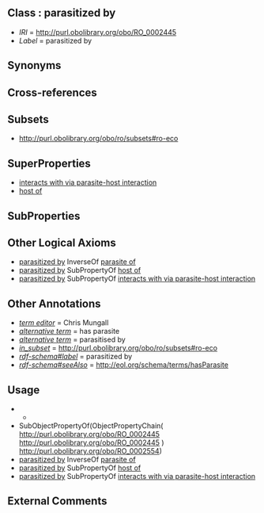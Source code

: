 
## Class : parasitized by

 * *IRI* = http://purl.obolibrary.org/obo/RO_0002445
 * *Label* = parasitized by

## Synonyms


## Cross-references


## Subsets

 * http://purl.obolibrary.org/obo/ro/subsets#ro-eco

## SuperProperties

 * [interacts with via parasite-host interaction](../../RO/43/RO_0002443.md)
 * [host of](../../RO/53/RO_0002453.md)

## SubProperties


## Other Logical Axioms

 * [parasitized by](../../RO/45/RO_0002445.md) InverseOf [parasite of](../../RO/44/RO_0002444.md)
 * [parasitized by](../../RO/45/RO_0002445.md) SubPropertyOf [host of](../../RO/53/RO_0002453.md)
 * [parasitized by](../../RO/45/RO_0002445.md) SubPropertyOf [interacts with via parasite-host interaction](../../RO/43/RO_0002443.md)

## Other Annotations

 * *[term editor](../../IAO/17/IAO_0000117.md)* = Chris Mungall
 * *[alternative term](../../IAO/18/IAO_0000118.md)* = has parasite
 * *[alternative term](../../IAO/18/IAO_0000118.md)* = parasitised by
 * *[in_subset](../../et/oboInOwl#inSubset.md)* = http://purl.obolibrary.org/obo/ro/subsets#ro-eco
 * *[rdf-schema#label](../../el/rdf-schema#label.md)* = parasitized by
 * *[rdf-schema#seeAlso](../../so/rdf-schema#seeAlso.md)* = http://eol.org/schema/terms/hasParasite

## Usage

 * -
 * SubObjectPropertyOf(ObjectPropertyChain( <http://purl.obolibrary.org/obo/RO_0002445> <http://purl.obolibrary.org/obo/RO_0002445> ) <http://purl.obolibrary.org/obo/RO_0002554>)
 * [parasitized by](../../RO/45/RO_0002445.md) InverseOf [parasite of](../../RO/44/RO_0002444.md)
 * [parasitized by](../../RO/45/RO_0002445.md) SubPropertyOf [host of](../../RO/53/RO_0002453.md)
 * [parasitized by](../../RO/45/RO_0002445.md) SubPropertyOf [interacts with via parasite-host interaction](../../RO/43/RO_0002443.md)

## External Comments

